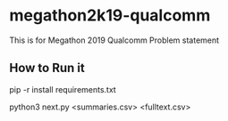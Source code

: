 # megathon2k19-qualcomm
This is for Megathon 2019 Qualcomm Problem statement

## How to Run it
pip -r install requirements.txt

python3 next.py <summaries.csv> <fulltext.csv>
